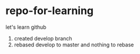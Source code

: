 # repo-for-learning
let's learn github

1. created develop branch
2. rebased develop to master and nothing to rebase
